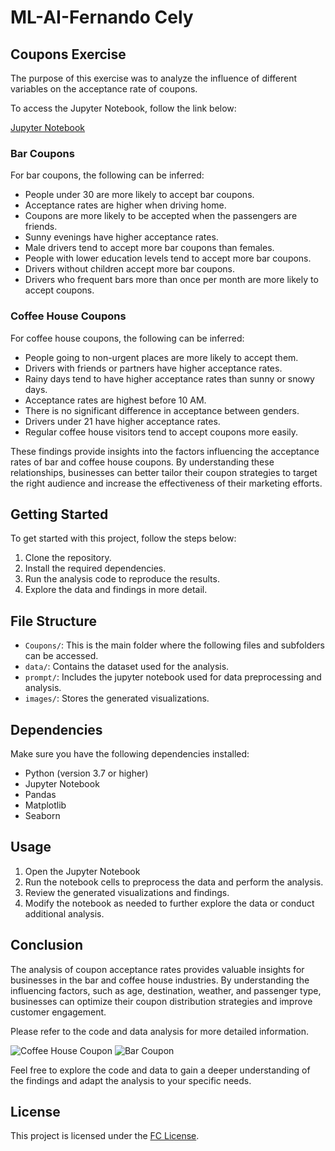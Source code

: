 

<html>
<h1>ML-AI-Fernando Cely</h1>

<h2>Coupons Exercise</h2>

<p>The purpose of this exercise was to analyze the influence of different variables on the acceptance rate of coupons.</p>
 
<p>To access the Jupyter Notebook, follow the link below:</p>
<a href="https://github.com/fcely/ML/tree/main/Coupons/prompt.ipynb">Jupyter Notebook</a>


<h3>Bar Coupons</h3>

<p>For bar coupons, the following can be inferred:</p>

<ul>
  <li>People under 30 are more likely to accept bar coupons.</li>
  <li>Acceptance rates are higher when driving home.</li>
  <li>Coupons are more likely to be accepted when the passengers are friends.</li>
  <li>Sunny evenings have higher acceptance rates.</li>
  <li>Male drivers tend to accept more bar coupons than females.</li>
  <li>People with lower education levels tend to accept more bar coupons.</li>
  <li>Drivers without children accept more bar coupons.</li>
  <li>Drivers who frequent bars more than once per month are more likely to accept coupons.</li>
</ul>

<h3>Coffee House Coupons</h3>

<p>For coffee house coupons, the following can be inferred:</p>

<ul>
  <li>People going to non-urgent places are more likely to accept them.</li>
  <li>Drivers with friends or partners have higher acceptance rates.</li>
  <li>Rainy days tend to have higher acceptance rates than sunny or snowy days.</li>
  <li>Acceptance rates are highest before 10 AM.</li>
  <li>There is no significant difference in acceptance between genders.</li>
  <li>Drivers under 21 have higher acceptance rates.</li>
  <li>Regular coffee house visitors tend to accept coupons more easily.</li>
</ul>

<p>These findings provide insights into the factors influencing the acceptance rates of bar and coffee house coupons. By understanding these relationships, businesses can better tailor their coupon strategies to target the right audience and increase the effectiveness of their marketing efforts.</p>

<h2>Getting Started</h2>

<p>To get started with this project, follow the steps below:</p>

<ol>
  <li>Clone the repository.</li>
  <li>Install the required dependencies.</li>
  <li>Run the analysis code to reproduce the results.</li>
  <li>Explore the data and findings in more detail.</li>
</ol>

<h2>File Structure</h2>

<ul>
  <li><code>Coupons/</code>: This is the main folder where the following files and subfolders can be accessed.</li>
  <li><code>data/</code>: Contains the dataset used for the analysis.</li>
  <li><code>prompt/</code>: Includes the jupyter notebook used for data preprocessing and analysis.</li>
  <li><code>images/</code>: Stores the generated visualizations.</li>
</ul>

<h2>Dependencies</h2>

<p>Make sure you have the following dependencies installed:</p>

<ul>
  <li>Python (version 3.7 or higher)</li>
  <li>Jupyter Notebook</li>
  <li>Pandas</li>
  <li>Matplotlib</li>
  <li>Seaborn</li>
</ul>



<h2>Usage</h2>

<ol>
  <li>Open the Jupyter Notebook
  <li>Run the notebook cells to preprocess the data and perform the analysis.</li>
  <li>Review the generated visualizations and findings.</li>
  <li>Modify the notebook as needed to further explore the data or conduct additional analysis.</li>
</ol>

<h2>Conclusion</h2>

<p>The analysis of coupon acceptance rates provides valuable insights for businesses in the bar and coffee house industries. By understanding the influencing factors, such as age, destination, weather, and passenger type, businesses can optimize their coupon distribution strategies and improve customer engagement.</p>

<p>Please refer to the code and data analysis for more detailed information.</p>

<img src="https://github.com/fcely/ML/tree/main/Coupons/images/coffee_house_coupon.png" alt="Coffee House Coupon">


<img src="https://github.com/fcely/ML/tree/main/Coupons/images/bar_coupon.jpg" alt="Bar Coupon">


<p>Feel free to explore the code and data to gain a deeper understanding of the findings and adapt the analysis to your specific needs.</p>

<h2>License</h2>

<p>This project is licensed under the <a href="LICENSE">FC License</a>.</p>

